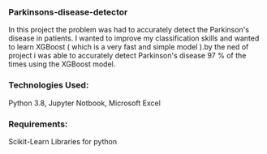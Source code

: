 ### Parkinsons-disease-detector
In this project the problem was had to accurately detect the Parkinson's disease in patients. I wanted to improve my classification skills and wanted to learn XGBoost ( which is a very fast and simple model ).by the ned of project i was able to accurately detect Parkinson's disease 97 % of the times using the XGBoost model.

### Technologies Used:
Python 3.8, Jupyter Notbook, Microsoft Excel

### Requirements:
Scikit-Learn Libraries for python
